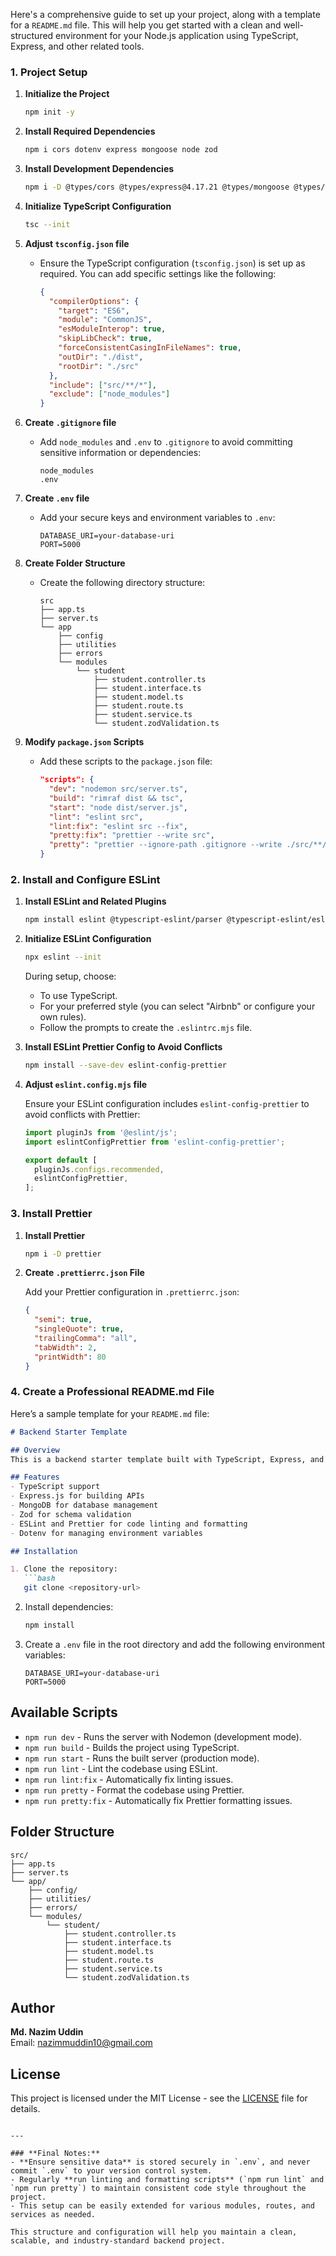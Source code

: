 Here's a comprehensive guide to set up your project, along with a template for a `README.md` file. This will help you get started with a clean and well-structured environment for your Node.js application using TypeScript, Express, and other related tools.

### **1. Project Setup**

1. **Initialize the Project**
   ```bash
   npm init -y
   ```

2. **Install Required Dependencies**
   ```bash
   npm i cors dotenv express mongoose node zod
   ```

3. **Install Development Dependencies**
   ```bash
   npm i -D @types/cors @types/express@4.17.21 @types/mongoose @types/node rimraf typescript nodemon
   ```

4. **Initialize TypeScript Configuration**
   ```bash
   tsc --init
   ```

5. **Adjust `tsconfig.json` file**
   - Ensure the TypeScript configuration (`tsconfig.json`) is set up as required. You can add specific settings like the following:
     ```json
     {
       "compilerOptions": {
         "target": "ES6",
         "module": "CommonJS",
         "esModuleInterop": true,
         "skipLibCheck": true,
         "forceConsistentCasingInFileNames": true,
         "outDir": "./dist",
         "rootDir": "./src"
       },
       "include": ["src/**/*"],
       "exclude": ["node_modules"]
     }
     ```

6. **Create `.gitignore` file**
   - Add `node_modules` and `.env` to `.gitignore` to avoid committing sensitive information or dependencies:
     ```
     node_modules
     .env
     ```

7. **Create `.env` file**
   - Add your secure keys and environment variables to `.env`:
     ```env
     DATABASE_URI=your-database-uri
     PORT=5000
     ```

8. **Create Folder Structure**
   - Create the following directory structure:
     ```
     src
     ├── app.ts
     ├── server.ts
     └── app
         ├── config
         ├── utilities
         ├── errors
         └── modules
             └── student
                 ├── student.controller.ts
                 ├── student.interface.ts
                 ├── student.model.ts
                 ├── student.route.ts
                 ├── student.service.ts
                 └── student.zodValidation.ts
     ```

9. **Modify `package.json` Scripts**
   - Add these scripts to the `package.json` file:
     ```json
     "scripts": {
       "dev": "nodemon src/server.ts",
       "build": "rimraf dist && tsc",
       "start": "node dist/server.js",
       "lint": "eslint src",
       "lint:fix": "eslint src --fix",
       "pretty:fix": "prettier --write src",
       "pretty": "prettier --ignore-path .gitignore --write ./src/**/*.{js,ts,json}"
     }
     ```

### **2. Install and Configure ESLint**

1. **Install ESLint and Related Plugins**
   ```bash
   npm install eslint @typescript-eslint/parser @typescript-eslint/eslint-plugin --save-dev
   ```

2. **Initialize ESLint Configuration**
   ```bash
   npx eslint --init
   ```

   During setup, choose:
   - To use TypeScript.
   - For your preferred style (you can select "Airbnb" or configure your own rules).
   - Follow the prompts to create the `.eslintrc.mjs` file.

3. **Install ESLint Prettier Config to Avoid Conflicts**
   ```bash
   npm install --save-dev eslint-config-prettier
   ```

4. **Adjust `eslint.config.mjs` file**

   Ensure your ESLint configuration includes `eslint-config-prettier` to avoid conflicts with Prettier:
   ```javascript
   import pluginJs from '@eslint/js';
   import eslintConfigPrettier from 'eslint-config-prettier';

   export default [
     pluginJs.configs.recommended,
     eslintConfigPrettier,
   ];
   ```

### **3. Install Prettier**

1. **Install Prettier**
   ```bash
   npm i -D prettier
   ```

2. **Create `.prettierrc.json` File**

   Add your Prettier configuration in `.prettierrc.json`:
   ```json
   {
     "semi": true,
     "singleQuote": true,
     "trailingComma": "all",
     "tabWidth": 2,
     "printWidth": 80
   }
   ```

### **4. Create a Professional README.md File**

Here’s a sample template for your `README.md` file:

```markdown
# Backend Starter Template

## Overview
This is a backend starter template built with TypeScript, Express, and MongoDB. It is configured with tools like ESLint, Prettier, and Zod for input validation. This template is ready to be used for building scalable and maintainable backend applications.

## Features
- TypeScript support
- Express.js for building APIs
- MongoDB for database management
- Zod for schema validation
- ESLint and Prettier for code linting and formatting
- Dotenv for managing environment variables

## Installation

1. Clone the repository:
   ```bash
   git clone <repository-url>
   ```

2. Install dependencies:
   ```bash
   npm install
   ```

3. Create a `.env` file in the root directory and add the following environment variables:
   ```env
   DATABASE_URI=your-database-uri
   PORT=5000
   ```

## Available Scripts

- `npm run dev` - Runs the server with Nodemon (development mode).
- `npm run build` - Builds the project using TypeScript.
- `npm run start` - Runs the built server (production mode).
- `npm run lint` - Lint the codebase using ESLint.
- `npm run lint:fix` - Automatically fix linting issues.
- `npm run pretty` - Format the codebase using Prettier.
- `npm run pretty:fix` - Automatically fix Prettier formatting issues.

## Folder Structure
```
src/
├── app.ts
├── server.ts
└── app/
    ├── config/
    ├── utilities/
    ├── errors/
    └── modules/
        └── student/
            ├── student.controller.ts
            ├── student.interface.ts
            ├── student.model.ts
            ├── student.route.ts
            ├── student.service.ts
            └── student.zodValidation.ts
```

## Author
**Md. Nazim Uddin**  
Email: [nazimmuddin10@gmail.com](mailto:nazimmuddin10@gmail.com)

## License
This project is licensed under the MIT License - see the [LICENSE](LICENSE) file for details.
```

---

### **Final Notes:**
- **Ensure sensitive data** is stored securely in `.env`, and never commit `.env` to your version control system.
- Regularly **run linting and formatting scripts** (`npm run lint` and `npm run pretty`) to maintain consistent code style throughout the project.
- This setup can be easily extended for various modules, routes, and services as needed.

This structure and configuration will help you maintain a clean, scalable, and industry-standard backend project.
